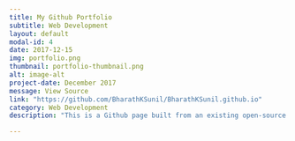 ```yaml
---
title: My Github Portfolio
subtitle: Web Development
layout: default
modal-id: 4
date: 2017-12-15
img: portfolio.png
thumbnail: portfolio-thumbnail.png
alt: image-alt
project-date: December 2017
message: View Source
link: "https://github.com/BharathKSunil/BharathKSunil.github.io"
category: Web Development
description: "This is a Github page built from an existing open-source page [Agency Jekyll theme]. I have modified the original page to suite the needs of a portfolio, feel free to fork this repository and make changes to the source to suite your needs."

---
```

